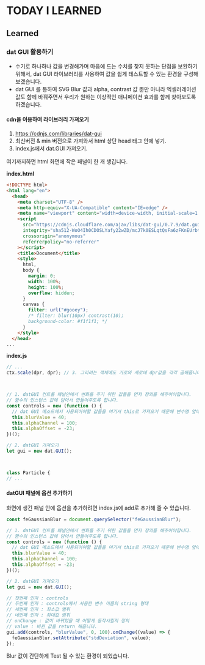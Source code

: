 # TODAY I LEARNED

## Learned

### dat GUI 활용하기

- 수기로 하나하나 값을 변경해가며 마음에 드는 수치를 찾지 못하는 단점을 보완하기 위해서, dat GUI 라이브러리를 사용하여 값을 쉽게 테스트할 수 있는 환경을 구성해보겠습니다.
- dat GUI 를 통하여 SVG Blur 값과 alpha, contrast 값 뿐만 아니라 엑셀러레이션 값도 함께 바꿔주면서 우리가 원하는 이상적인 애니메이션 효과를 함께 찾아보도록 하겠습니다.

#### cdn을 이용하여 라이브러리 가져오기

1. https://cdnjs.com/libraries/dat-gui
2. 최신버전 & min 버전으로 가져와서 html 상단 head 태그 안에 넣기.
3. index.js에서 dat.GUI 가져오기.

여기까지하면 html 화면에 작은 패널이 한 개 생깁니다.

**index.html**

```html
<!DOCTYPE html>
<html lang="en">
  <head>
    <meta charset="UTF-8" />
    <meta http-equiv="X-UA-Compatible" content="IE=edge" />
    <meta name="viewport" content="width=device-width, initial-scale=1.0" />
    <script
      src="https://cdnjs.cloudflare.com/ajax/libs/dat-gui/0.7.9/dat.gui.min.js"
      integrity="sha512-WoO4Ih0CDOSLYafy22wZD/mcJ7k0ESLqtQsFa6zFKnEUrbtuGU+GkLtVhgt93xa2qewG5gKEC6CWlN8OaCTSVg=="
      crossorigin="anonymous"
      referrerpolicy="no-referrer"
    ></script>
    <title>Document</title>
    <style>
      html,
      body {
        margin: 0;
        width: 100%;
        height: 100%;
        overflow: hidden;
      }
      canvas {
        filter: url("#gooey");
        /* filter: blur(10px) contrast(10);
        background-color: #f1f1f1; */
      }
    </style>
  </head>
...
```

**index.js**

```javascript
// ...
ctx.scale(dpr, dpr); // 3. 그리려는 객체에도 가로와 세로에 dpr값을 각각 곱해줍니다.



// 1. datGUI 컨트롤 패널안에서 변화를 주기 위한 값들을 먼저 정의를 해주어야합니다.
// 함수의 인스턴스 값에 담아서 만들어주도록 합니다.
const controls = new (function () {
  // dat GUI 메소드에서 사용되어야할 값들을 여기서 this로 가져오기 때문에 변수명 앞에 this를 붙입니다.
  this.blurValue = 40;
  this.alphaChannel = 100;
  this.alphaOffset = -23;
})();

// 2. datGUI 가져오기
let gui = new dat.GUI();



class Particle {
// ...
```

#### datGUI 패널에 옵션 추가하기

화면에 생긴 패널 안에 옵션을 추가하려면 index.js에 add로 추가해 줄 수 있습니다.

```javascript
const feGaussianBlur = document.querySelector("feGaussianBlur");

// 1. datGUI 컨트롤 패널안에서 변화를 주기 위한 값들을 먼저 정의를 해주어야합니다.
// 함수의 인스턴스 값에 담아서 만들어주도록 합니다.
const controls = new (function () {
  // dat GUI 메소드에서 사용되어야할 값들을 여기서 this로 가져오기 때문에 변수명 앞에 this를 붙입니다.
  this.blurValue = 40;
  this.alphaChannel = 100;
  this.alphaOffset = -23;
})();

// 2. datGUI 가져오기
let gui = new dat.GUI();

// 첫번째 인자 : controls
// 두번째 인자 : controls에서 사용한 변수 이름의 string 형태
// 세번째 인자 : 최소값 범위
// 네번째 인자 : 최대값 범위
// onChange : 값이 바뀌었을 때 어떻게 동작시킬지 정의
// value : 바뀐 값을 return 해줍니다.
gui.add(controls, "blurValue", 0, 100).onChange((value) => {
  feGaussianBlur.setAttribute("stdDeviation", value);
});
```

Blur 값이 간단하게 Test 될 수 있는 환경이 되었습니다.


